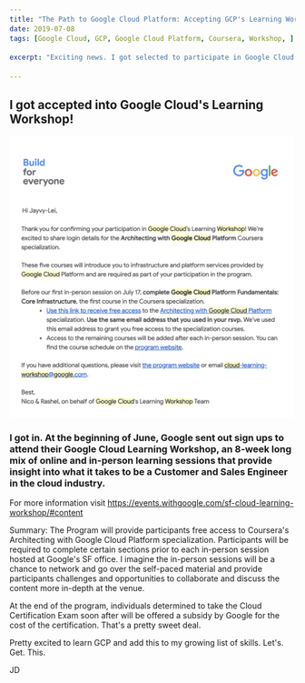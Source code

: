 ```yaml
---
title: "The Path to Google Cloud Platform: Accepting GCP's Learning Workshop."
date: 2019-07-08
tags: [Google Cloud, GCP, Google Cloud Platform, Coursera, Workshop, ]

excerpt: "Exciting news. I got selected to participate in Google Cloud's Learning Workshop!"

---
```

## I got accepted into Google Cloud's Learning Workshop!
<img src="/assets/images/GCP_Confirmation_Email_SS.png" width="500">


### I got in. At the beginning of June, Google sent out sign ups to attend their Google Cloud Learning Workshop, an 8-week long mix of online and in-person learning sessions that provide insight into what it takes to be a Customer and Sales Engineer in the cloud industry. 
For more information visit <https://events.withgoogle.com/sf-cloud-learning-workshop/#content>

Summary: The Program will provide participants free access to Coursera's Architecting with Google Cloud Platform specialization. Participants will be required to complete certain sections prior to each in-person session hosted at Google's SF office. I imagine the in-person sessions will be a chance to network and go over the self-paced material and provide participants challenges and opportunities to collaborate and discuss the content more in-depth at the venue.

At the end of the program, individuals determined to take the Cloud Certification Exam soon after will be offered a subsidy by Google for the cost of the certification. That's a pretty sweet deal.

Pretty excited to learn GCP and add this to my growing list of skills. Let's. Get. This.

JD